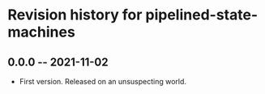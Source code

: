 # Revision history for pipelined-state-machines

## 0.0.0 -- 2021-11-02

* First version. Released on an unsuspecting world.
